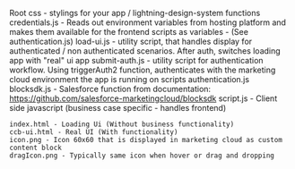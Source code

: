 Root
    css - stylings for your app / lightning-design-system
    functions   
        credentials.js - Reads out environment variables from hosting platform and makes them available for the frontend scripts as variables - (See authentication.js)
        load-ui.js - utility script, that handles display for authenticated / non authenticated scenarios. 
                     After auth,  switches loading app with "real" ui app
        submit-auth.js - utility script for authentication workflow. Using triggerAuth2 function, authenticates with the marketing cloud environment the app is running on
    scripts
        authentication.js
        blocksdk.js - Salesforce function from documentation:
                    https://github.com/salesforce-marketingcloud/blocksdk
        script.js - Client side javascript (business case specific - handles frontend)

    index.html - Loading Ui (Without business functionality)
    ccb-ui.html - Real UI (With functionality)
    icon.png - Icon 60x60 that is displayed in marketing cloud as custom content block
    dragIcon.png - Typically same icon when hover or drag and dropping 


    

